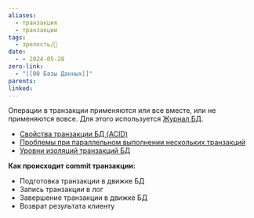 ```yaml
---
aliases:
  - транзакция
  - транзакции
tags:
  - зрелость/🌱
date:
  - - 2024-05-28
zero-link:
  - "[[00 Базы Данных]]"
parents: 
linked:
---
```

Операции в транзакции применяются или все вместе, или не применяются вовсе. Для этого используется [Журнал БД](Журнал%20БД.md).

- [Свойства транзакции БД (ACID)](Свойства%20транзакции%20БД%20(ACID).md)
- [Проблемы при параллельном выполнении нескольких транзакций](Проблемы%20при%20параллельном%20выполнении%20нескольких%20транзакций.md)
- [Уровни изоляций транзакций БД](Уровни%20изоляций%20транзакций%20БД.md)

**Как происходит commit транзакции:**
- Подготовка транзакции в движке БД
- Запись транзакции в лог
- Завершение транзакции в движке БД
- Возврат результата клиенту